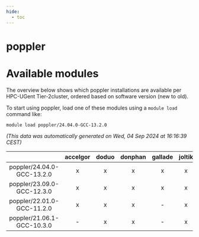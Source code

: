 ```yaml
---
hide:
  - toc
---
```


poppler
=======

# Available modules


The overview below shows which poppler installations are available per HPC-UGent Tier-2cluster, ordered based on software version (new to old).

To start using poppler, load one of these modules using a `module load` command like:

```shell
module load poppler/24.04.0-GCC-13.2.0
```

*(This data was automatically generated on Wed, 04 Sep 2024 at 16:16:39 CEST)*  

| |accelgor|doduo|donphan|gallade|joltik|shinx|skitty|
| :---: | :---: | :---: | :---: | :---: | :---: | :---: | :---: |
|poppler/24.04.0-GCC-13.2.0|x|x|x|x|x|x|x|
|poppler/23.09.0-GCC-12.3.0|x|x|x|x|x|x|x|
|poppler/22.01.0-GCC-11.2.0|x|x|x|-|x|-|x|
|poppler/21.06.1-GCC-10.3.0|-|x|x|-|x|-|-|
